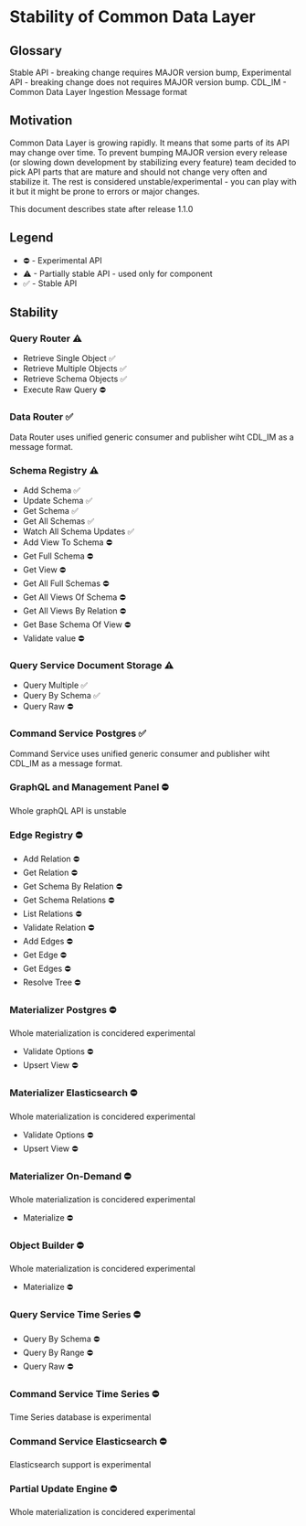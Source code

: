 # Stability of Common Data Layer

## Glossary
Stable API - breaking change requires MAJOR version bump,
Experimental API - breaking change does not requires MAJOR version bump.
CDL_IM - Common Data Layer Ingestion Message format

## Motivation
Common Data Layer is growing rapidly. It means that some parts of its API may change over time.
To prevent bumping MAJOR version every release (or slowing down development by stabilizing every feature) team decided to pick API parts that are mature and should not change very often and stabilize it. The rest is considered unstable/experimental - you can play with it but it might be prone to errors or major changes.

This document describes state after release 1.1.0

## Legend
- ⛔ - Experimental API
- ⚠ - Partially stable API - used only for component
- ✅ - Stable API

## Stability

### Query Router ⚠
- Retrieve Single Object ✅
- Retrieve Multiple Objects ✅
- Retrieve Schema Objects ✅
- Execute Raw Query ⛔

### Data Router ✅
Data Router uses unified generic consumer and publisher wiht CDL_IM as a message format.

### Schema Registry ⚠
- Add Schema ✅
- Update Schema ✅
- Get Schema ✅
- Get All Schemas ✅
- Watch All Schema Updates ✅
- Add View To Schema ⛔
- Get Full Schema ⛔
- Get View ⛔
- Get All Full Schemas ⛔
- Get All Views Of Schema ⛔
- Get All Views By Relation ⛔
- Get Base Schema Of View ⛔
- Validate value ⛔

### Query Service Document Storage ⚠
- Query Multiple ✅
- Query By Schema ✅
- Query Raw ⛔

### Command Service Postgres ✅
Command Service uses unified generic consumer and publisher wiht CDL_IM as a message format.

### GraphQL and Management Panel ⛔
Whole graphQL API is unstable

### Edge Registry ⛔
- Add Relation ⛔
- Get Relation ⛔
- Get Schema By Relation ⛔
- Get Schema Relations ⛔
- List Relations ⛔
- Validate Relation ⛔
- Add Edges ⛔
- Get Edge ⛔
- Get Edges ⛔
- Resolve Tree ⛔

### Materializer Postgres ⛔
Whole materialization is concidered experimental

- Validate Options ⛔
- Upsert View ⛔

### Materializer Elasticsearch ⛔
Whole materialization is concidered experimental

- Validate Options ⛔
- Upsert View ⛔

### Materializer On-Demand ⛔
Whole materialization is concidered experimental

- Materialize ⛔

### Object Builder ⛔
Whole materialization is concidered experimental

- Materialize ⛔

### Query Service Time Series ⛔
- Query By Schema ⛔
- Query By Range ⛔
- Query Raw ⛔

### Command Service Time Series ⛔
Time Series database is experimental

### Command Service Elasticsearch ⛔
Elasticsearch support is experimental

### Partial Update Engine ⛔
Whole materialization is concidered experimental

